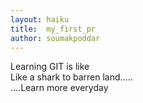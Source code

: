 ```yaml
---
layout: haiku
title:  my_first_pr
author: soumakpoddar
---
```

Learning GIT is like <br>
Like a shark to barren land.....<br>
....Learn more everyday<br>